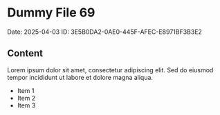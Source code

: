 # Dummy File 69

Date: 2025-04-03
ID: 3E5B0DA2-0AE0-445F-AFEC-E8971BF3B3E2

## Content

Lorem ipsum dolor sit amet, consectetur adipiscing elit.
Sed do eiusmod tempor incididunt ut labore et dolore magna aliqua.

* Item 1
* Item 2
* Item 3
